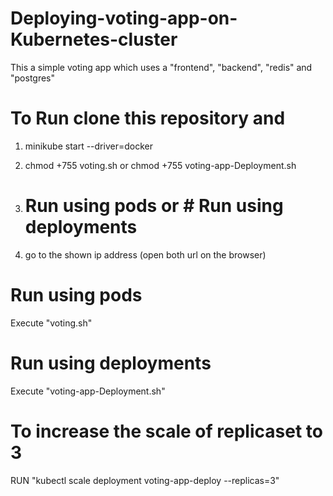 # Deploying-voting-app-on-Kubernetes-cluster

This a simple voting app which uses a "frontend", "backend", "redis" and "postgres" 

# To Run clone this repository and
1) minikube start --driver=docker
2) chmod +755 voting.sh
    or
   chmod +755 voting-app-Deployment.sh
3) # Run using pods or # Run using deployments 

4) go to the shown ip address (open both url on the browser)
# Run using pods

Execute "voting.sh" 

# Run using deployments 

Execute "voting-app-Deployment.sh"

# To increase the scale of replicaset to 3

RUN "kubectl scale deployment voting-app-deploy --replicas=3"